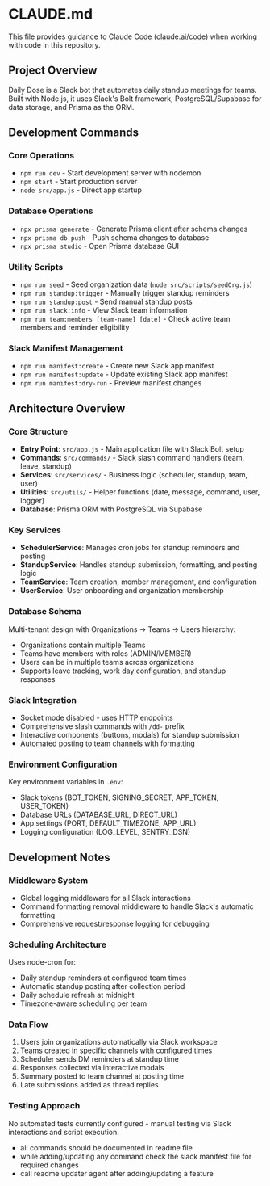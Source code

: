 # CLAUDE.md

This file provides guidance to Claude Code (claude.ai/code) when working with code in this repository.

## Project Overview

Daily Dose is a Slack bot that automates daily standup meetings for teams. Built with Node.js, it uses Slack's Bolt framework, PostgreSQL/Supabase for data storage, and Prisma as the ORM.

## Development Commands

### Core Operations
- `npm run dev` - Start development server with nodemon
- `npm start` - Start production server
- `node src/app.js` - Direct app startup

### Database Operations
- `npx prisma generate` - Generate Prisma client after schema changes
- `npx prisma db push` - Push schema changes to database
- `npx prisma studio` - Open Prisma database GUI

### Utility Scripts
- `npm run seed` - Seed organization data (`node src/scripts/seedOrg.js`)
- `npm run standup:trigger` - Manually trigger standup reminders
- `npm run standup:post` - Send manual standup posts
- `npm run slack:info` - View Slack team information
- `npm run team:members [team-name] [date]` - Check active team members and reminder eligibility

### Slack Manifest Management
- `npm run manifest:create` - Create new Slack app manifest
- `npm run manifest:update` - Update existing Slack app manifest
- `npm run manifest:dry-run` - Preview manifest changes

## Architecture Overview

### Core Structure
- **Entry Point**: `src/app.js` - Main application file with Slack Bolt setup
- **Commands**: `src/commands/` - Slack slash command handlers (team, leave, standup)
- **Services**: `src/services/` - Business logic (scheduler, standup, team, user)
- **Utilities**: `src/utils/` - Helper functions (date, message, command, user, logger)
- **Database**: Prisma ORM with PostgreSQL via Supabase

### Key Services
- **SchedulerService**: Manages cron jobs for standup reminders and posting
- **StandupService**: Handles standup submission, formatting, and posting logic
- **TeamService**: Team creation, member management, and configuration
- **UserService**: User onboarding and organization membership

### Database Schema
Multi-tenant design with Organizations → Teams → Users hierarchy:
- Organizations contain multiple Teams
- Teams have members with roles (ADMIN/MEMBER)
- Users can be in multiple teams across organizations
- Supports leave tracking, work day configuration, and standup responses

### Slack Integration
- Socket mode disabled - uses HTTP endpoints
- Comprehensive slash commands with `/dd-` prefix
- Interactive components (buttons, modals) for standup submission
- Automated posting to team channels with formatting

### Environment Configuration
Key environment variables in `.env`:
- Slack tokens (BOT_TOKEN, SIGNING_SECRET, APP_TOKEN, USER_TOKEN)
- Database URLs (DATABASE_URL, DIRECT_URL)
- App settings (PORT, DEFAULT_TIMEZONE, APP_URL)
- Logging configuration (LOG_LEVEL, SENTRY_DSN)

## Development Notes

### Middleware System
- Global logging middleware for all Slack interactions
- Command formatting removal middleware to handle Slack's automatic formatting
- Comprehensive request/response logging for debugging

### Scheduling Architecture
Uses node-cron for:
- Daily standup reminders at configured team times
- Automatic standup posting after collection period
- Daily schedule refresh at midnight
- Timezone-aware scheduling per team

### Data Flow
1. Users join organizations automatically via Slack workspace
2. Teams created in specific channels with configured times
3. Scheduler sends DM reminders at standup time
4. Responses collected via interactive modals
5. Summary posted to team channel at posting time
6. Late submissions added as thread replies

### Testing Approach
No automated tests currently configured - manual testing via Slack interactions and script execution.
- all commands should be documented in readme file
- while adding/updating any command check the slack manifest file for required changes
- call readme updater agent after adding/updating a feature